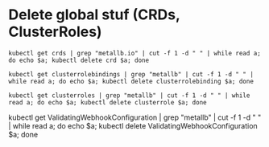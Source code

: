 

# Delete global stuf (CRDs, ClusterRoles)

```
kubectl get crds | grep "metallb.io" | cut -f 1 -d " " | while read a; do echo $a; kubectl delete crd $a; done
```
 
```
kubectl get clusterrolebindings | grep "metallb" | cut -f 1 -d " " | while read a; do echo $a; kubectl delete clusterrolebinding $a; done

kubectl get clusterroles | grep "metallb" | cut -f 1 -d " " | while read a; do echo $a; kubectl delete clusterrole $a; done
```

kubectl get ValidatingWebhookConfiguration | grep "metallb" | cut -f 1 -d " " | while read a; do echo $a; kubectl delete ValidatingWebhookConfiguration $a; done

